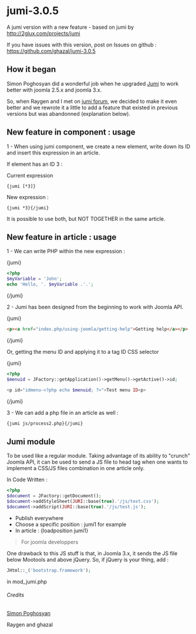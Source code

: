 jumi-3.0.5
==========

A jumi version with a new feature - based on jumi by http://2glux.com/projects/jumi

If you have issues with this version, post on Issues on github :
https://github.com/ghazal/jumi-3.0.5

## How it began
Simon Poghosyan did a wonderful job when he upgraded [Jumi](http://2glux.com/projects/jumi) to work better with joomla 2.5.x and joomla 3.x.

So, when Raygen and I met on [jumi forum](http://2glux.com/forum/jumi/), we decided to make it even better and we rewrote it a little to add a feature that existed in previous versions but was abandonned (explanation below).

## New feature in component : usage
1 - When using jumi component, we create a new element, write down its ID and insert this expression in an article.

If element has an ID 3 :

Current expression
``` 
{jumi [*3]}
```
New expression :

``` 
{jumi *3}{/jumi}
```
It is possible to use both, but NOT TOGETHER in the same article.

## New feature in article : usage

1 - We can write PHP within the new expression  :

\{jumi\}
```php
<?php
$myVariable = 'John';
echo 'Hello, '. $myVariable .'.';
```
\{/jumi\}


2 - Jumi has been designed from the beginning to work with Joomla API.

\{jumi\}
```html
<p><a href="index.php/using-joomla/getting-help">Getting help</a></p>
```
\{/jumi\}

Or, getting the menu ID and applying it to a tag ID CSS selector


\{jumi\}
```php
<?php 
$menuid = JFactory::getApplication()->getMenu()->getActive()->id;

<p id="idmenu-<?php echo $menuid; ?>">Test menu ID<p>
```
\{/jumi\}

3 - We can add a php file in an article as well :

```html
{jumi js/process2.php}{/jumi}
```

## Jumi module
To be used like a regular module.
Taking advantage of its ability to "crunch" Joomla API, it can be used to send a JS file to head tag when one wants to implement a CSS/JS files combination in one article only.

In Code Written :
```php
<?php 
$document = JFactory::getDocument();
$document->addStyleSheet(JURI::base(true).'/js/test.css');
$document->addScript(JURI::base(true).'/js/test.js');
```
-   Publish everywhere
-   Choose a specific position : jumi1 for example
-   In article : {loadposition jumi1}

>For joomla developpers

One drawback to this JS stuff is that, in Joomla 3.x, it sends the JS file below Mootools and above jQuery.
So, if jQuery is your thing, add :

```php
JHtml::_('bootstrap.framework');
```
in mod_jumi.php

###### Credits
[Simon Poghosyan](http://2glux.com/projects/jumi)

Raygen and ghazal
